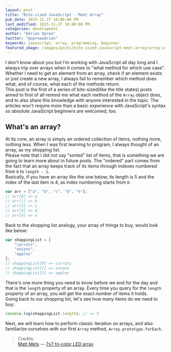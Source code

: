 ```yaml
---
layout: post
title: "Bite-sized JavaScript - Meet Array"
pub_date: 2015-11-27 10:00:00 PM
last_modified: 2015-11-27 10:00:00 PM
categories: development
author: "Adrian Oprea"
twitter: "@opreaadrian"
keywords: javascript, array, programming, beginner
featured_image: /images/posts/bite-sized-javascript-meet-array/array-of-leds.jpg
---
```


I don't know about you but I'm working with JavaScript all day long and I always trip over arrays
when it comes to "what method for which use case". 
Whether I need to get an element from an array, check if an element exists or just create a new 
array, I always fail to remember which method does what, and of course, what each of the methods
return.  
This post is the first of a series of bite-sized(like the title states) posts aimed to first of all
remind me what each method of the `Array` object does, and to also share this knowledge with anyone
interested in the topic. The articles won't require more than a basic experience with JavaScript's
syntax so absolute JavaScript beginners are welcomed, too.

## What's an array?

At its core, an array is simply an ordered collection of items, nothing more, nothing less. When I was first
learning to program, I always thought of an array, as my shopping list.  
Please note that I did not say "sorted" list of items, that is something we are going to learn more 
about in future posts. The "ordered" part comes from the fact that an array keeps track of its
items through indexes numbered from `0` to `length - 1`.  
Basically, if you have an array like the one below, its length is 5 and the index of the last item
is 4, as index numbering starts from `0`.

```javascript
var arr = ["a", "b", "c", "d", "e"];
// arr[0] => a
// arr[1] => b
// arr[2] => c
// arr[3] => d
// arr[4] => e
```

Back to the shopping list analogy, your array of things to buy, would look like below:

```javascript
var shoppingList = [
	"carrots",
	"onions",
	"apples"
];
// shoppingList[0] => carrots
// shoppingList[1] => onions
// shoppingList[2] => apples
```

There's one more thing you need to know before we end for the day and that is the `length` property
of an array. Every time you query for the `length` property of an array, you will get the exact
number of items it holds.  
Going back to our shopping list, let's see how many items do we need to
buy:

```javascript
console.log(shoppingList.length); // => 3
```

Next, we will learn how to perform classic iteration on arrays, and also familiarize ourselves with
our first `Array` method, `Array.prototype.forEach`.

> Credits:   
> [Matt Mets](https://www.flickr.com/photos/cibomahto/) &mdash; [7x7 tri-color LED array](https://flic.kr/p/4qqJzZ)  
